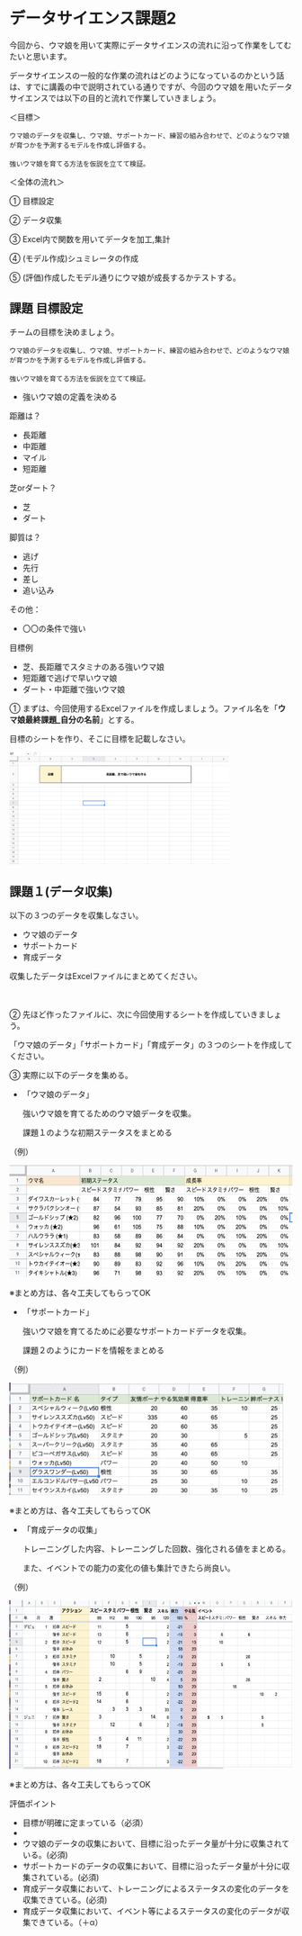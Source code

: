 # データサイエンス課題2

今回から、ウマ娘を用いて実際にデータサイエンスの流れに沿って作業をしてむたいと思います。


データサイエンスの一般的な作業の流れはどのようになっているのかという話は、すでに講義の中で説明されている通りですが、今回のウマ娘を用いたデータサイエンスでは以下の目的と流れで作業していきましょう。


＜目標＞

```
ウマ娘のデータを収集し、ウマ娘、サポートカード、練習の組み合わせで、どのようなウマ娘が育つかを予測するモデルを作成し評価する。

強いウマ娘を育てる方法を仮説を立てて検証。
```



＜全体の流れ＞

① 目標設定

② データ収集

③ Excel内で関数を用いてデータを加工,集計

④ (モデル作成)シュミレータの作成

⑤ (評価)作成したモデル通りにウマ娘が成長するかテストする。



## 課題 目標設定

チームの目標を決めましょう。

```
ウマ娘のデータを収集し、ウマ娘、サポートカード、練習の組み合わせで、どのようなウマ娘が育つかを予測するモデルを作成し評価する。

強いウマ娘を育てる方法を仮説を立てて検証。
```

- 強いウマ娘の定義を決める

距離は？
- 長距離
- 中距離
- マイル
- 短距離

芝orダート？
- 芝
- ダート

脚質は？
- 逃げ
- 先行
- 差し
- 追い込み

その他：
- 〇〇の条件で強い


目標例
- 芝、長距離でスタミナのある強いウマ娘
- 短距離で逃げで早いウマ娘
- ダート・中距離で強いウマ娘



① まずは、今回使用するExcelファイルを作成しましょう。ファイル名を「**ウマ娘最終課題_自分の名前**」とする。

目標のシートを作り、そこに目標を記載しなさい。


<img src="../images/uma0.png" height="200">



## 課題１(データ収集)


以下の３つのデータを収集しなさい。

- ウマ娘のデータ
- サポートカード
- 育成データ

収集したデータはExcelファイルにまとめてください。

　　
  　
   
  
 
② 先ほど作ったファイルに、次に今回使用するシートを作成していきましょう。

「ウマ娘のデータ」「サポートカード」「育成データ」の３つのシートを作成してください。



③ 実際に以下のデータを集める。


- 「ウマ娘のデータ」

  強いウマ娘を育てるためのウマ娘データを収集。
  
  課題１のような初期ステータスをまとめる
  
 
（例）

<img src="../images/uma1.png" height="200">

※まとめ方は、各々工夫してもらってOK


- 「サポートカード」

  強いウマ娘を育てるために必要なサポートカードデータを収集。
  
  課題２のようにカードを情報をまとめる

（例）

<img src="../images/uma2.png" height="200">

※まとめ方は、各々工夫してもらってOK


- 「育成データの収集」
   
    トレーニングした内容、トレーニングした回数、強化される値をまとめる。
    
    また、イベントでの能力の変化の値も集計できたら尚良い。

（例）

<img src="../images/uma3.png" height="300">

※まとめ方は、各々工夫してもらってOK


評価ポイント
- 目標が明確に定まっている（必須）
- 
- ウマ娘のデータの収集において、目標に沿ったデータ量が十分に収集されている。(必須)
- サポートカードのデータの収集において、目標に沿ったデータ量が十分に収集されている。(必須)
- 育成データ収集において、トレーニングによるステータスの変化のデータを収集できている。(必須)
- 育成データ収集において、イベント等によるステータスの変化のデータが収集できている。（＋α）


